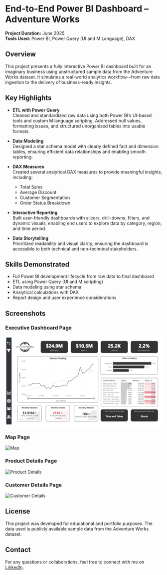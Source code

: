 # End-to-End Power BI Dashboard – Adventure Works

**Project Duration:** June 2025  
**Tools Used:** Power BI, Power Query (UI and M Language), DAX

## Overview

This project presents a fully interactive Power BI dashboard built for an imaginary business using unstructured sample data from the Adventure Works dataset. It simulates a real-world analytics workflow—from raw data ingestion to the delivery of business-ready insights.

## Key Highlights

- **ETL with Power Query**  
  Cleaned and standardized raw data using both Power BI’s UI-based tools and custom M language scripting. Addressed null values, formatting issues, and structured unorganized tables into usable formats.

- **Data Modeling**  
  Designed a star schema model with clearly defined fact and dimension tables, ensuring efficient data relationships and enabling smooth reporting.

- **DAX Measures**  
  Created several analytical DAX measures to provide meaningful insights, including:
  - Total Sales
  - Average Discount
  - Customer Segmentation
  - Order Status Breakdown

- **Interactive Reporting**  
  Built user-friendly dashboards with slicers, drill-downs, filters, and dynamic visuals, enabling end users to explore data by category, region, and time period.

- **Data Storytelling**  
  Prioritized readability and visual clarity, ensuring the dashboard is accessible to both technical and non-technical stakeholders.

## Skills Demonstrated

- Full Power BI development lifecycle from raw data to final dashboard
- ETL using Power Query (UI and M scripting)
- Data modeling using star schema
- Analytical calculations with DAX
- Report design and user experience considerations

## Screenshots

### Executive Dashboard Page
![Executive Dashboard](Screen1_ExecutiveDashboard.png)

### Map Page  
![Map](assets/sales-analysis.png)

### Product Details Page  
![Product Details](assets/customer-insights.png)

### Customer Details Page  
![Customer Details](assets/customer-insights.png)

## License

This project was developed for educational and portfolio purposes. The data used is publicly available sample data from the Adventure Works dataset.

## Contact

For any questions or collaborations, feel free to connect with me on [LinkedIn](linkedin.com/in/suyash-ratnaparkhi-a894a8373).

